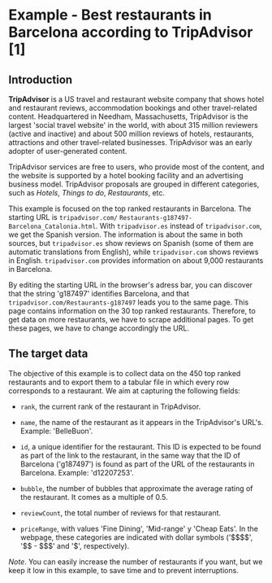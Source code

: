# Example - Best restaurants in Barcelona according to TripAdvisor [1]

## Introduction

**TripAdvisor** is a US travel and restaurant website company that shows hotel and restaurant reviews, accommodation bookings and other travel-related content. Headquartered in Needham, Massachusetts, TripAdvisor is the largest 'social travel website' in the world, with about 315 million reviewers (active and inactive) and about 500 million reviews of hotels, restaurants, attractions and other travel-related businesses. TripAdvisor was an early adopter of user-generated content. 

TripAdvisor services are free to users, who provide most of the content, and the website is supported by a hotel booking facility and an advertising business model. TripAdvisor proposals are grouped in different categories, such as *Hotels*, *Things to do*, *Restaurants*, etc. 

This example is focused on the top ranked restaurants in Barcelona. The starting URL is `tripadvisor.com/`  `Restaurants-g187497-Barcelona_Catalonia.html`. With `tripadvisor.es` instead of  `tripadvisor.com`, we get the Spanish version. The information is about the same in both sources, but `tripadvisor.es` show reviews on Spanish (some of them are automatic translations from English), while `tripadvisor.com` shows reviews in English. `tripadvisor.com` provides information on about 9,000 restaurants in Barcelona.

By editing the starting URL in the browser's adress bar, you can discover that the string 'g187497' identifies Barcelona, and that `tripadvisor.com/Restaurants-g187497` leads you to the same page. This page contains information on the 30 top ranked restaurants. Therefore, to get data on more restaurants, we have to scrape additional pages. To get these pages, we have to change accordingly the URL.

## The target data

The objective of this example is to collect data on the 450 top ranked restaurants and to export them to a tabular file in which every row corresponds to a restaurant. We aim at capturing the following fields:

* `rank`, the current rank of the restaurant in TripAdvisor.

* `name`, the name of the restaurant as it appears in the TripAdvisor's URL's. Example: 'BelleBuon'.

* `id`, a unique identifier for the restaurant. This ID is expected to be found as part of the link to the restaurant, in the same way that the ID of Barcelona ('g187497') is found as part of the URL of the restaurants in Barcelona. Example: 'd12207253'.

* `bubble`, the number of bubbles that approximate the average rating of the restaurant. It comes as a multiple of 0.5.

* `reviewCount`, the total number of reviews for that restaurant.

* `priceRange`, with values 'Fine Dining', 'Mid-range' y 'Cheap Eats'. In the webpage, these categories are indicated with dollar symbols ('\$\$\$\$', '\$\$ - \$\$\$' and '\$', respectively).

*Note*. You can easily increase the number of restaurants if you want, but we keep it low in this example, to save time and to prevent interruptions.
